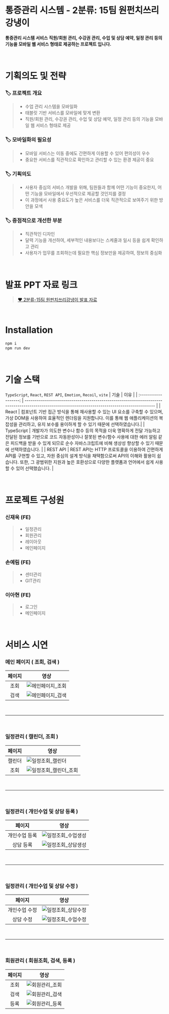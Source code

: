 # 통증관리 시스템 - 2분류: 15팀 원펀치쓰리강냉이
**통증관리 시스템 서비스 직원/회원 관리, 수강권 관리, 수업 및 상담 예약, 일정 관리 등의 기능을 모바일 웹 서비스 형태로 제공하는 프로젝트 입니다.**

<br/>

# 기획의도 및 전략
 ### 🏷️ 프로젝트 개요
> - 수업 관리 시스템을 모바일화
> - 태블릿 기반 서비스를 모바일에 맞게 변환
> - 직원/회원 관리, 수강권 관리, 수업 및 상담 예약, 일정 관리 등의 기능을 모바일 웹 서비스 형태로 제공

 ### 🏷️ 모바일화의 필요성
> - 모바일 서비스는 이동 중에도 간편하게 이용할 수 있어 편의성이 우수
> - 중요한 서비스를 직관적으로 확인하고 관리할 수 있는 환경 제공이 중요

 ### 🏷️ 기획의도
> - 사용자 중심의 서비스 개발을 위해, 팀원들과 함께 어떤 기능이 중요한지, 어떤 기능을 모바일에서 우선적으로 제공할 것인지를 결정
> - 이 과정에서 사용 중요도가 높은 서비스를 더욱 직관적으로 보여주기 위한 방안을 모색

 ### 🏷️ 중점적으로 개선한 부분
> - 직관적인 디자인
> - 달력 기능을 개선하여, 세부적인 내용보다는 스케줄과 일시 등을 쉽게 확인하고 관리
> - 사용자가 업무를 조회하는데 필요한 핵심 정보만을 제공하여, 정보의 중심화

<br/>

# 발표 PPT 자료 링크

> [❤️ 2분류-15팀 원펀치쓰리강냉이 발표 자료](https://www.miricanvas.com/v/12a9y4o)

<br/>

# Installation

```bash
npm i
npm run dev
```

<br/>

# 기술 스택

`TypeScript`, `React`, `REST API`, `Emotion`, `Recoil`, `vite`
|        기술        | 이유                                                                                                                                           |
| :------------------: | ---------------------------------------------------------------------------------------------------------------------------------------------- |
|      React      | 컴포넌트 기반 접근 방식을 통해 재사용할 수 있는 UI 요소를 구축할 수 있으며, 가상 DOM을 사용하여 효율적인 렌더링을 지원합니다. 이를 통해 웹 애플리케이션의 복잡성을 관리하고, 유지 보수를 용이하게 할 수 있기 때문에 선택하였습니다.|
|  TypeScript  | 개발자가 의도한 변수나 함수 등의 목적을 더욱 명확하게 전달 가능하고 전달된 정보를 기반으로 코드 자동완성이나 잘못된 변수/함수 사용에 대한 에러 알림 같은 피드백을 받을 수 있게 되므로 순수 자바스크립트에 비해 생상성 향상할 수 있기 때문에 선택하였습니다. | 
|  REST API  | REST API는 HTTP 프로토콜을 이용하여 간편하게 API를 구현할 수 있고, 자원 중심의 설계 방식을 채택함으로써 API의 이해와 활용이 쉽습니다. 또한, 그 광범위한 지원과 높은 호환성으로 다양한 플랫폼과 언어에서 쉽게 사용할 수 있어 선택했습니다. | 

<br/>

# 프로젝트 구성원
### 신재욱 (FE)
>- 일정관리
>- 회원관리
>- 레이아웃
>- 메인페이지

### 손예림 (FE)
>- 센터관리
>- GIT관리

### 이아현 (FE)
>- 로그인
>- 메인페이지

<br/>

# 서비스 시연

### 메인 페이지 ( 조회, 검색 )

|         페이지           | 영상                                                                                                                                         |
| :------------------:  | ------------------------------------------------------------------------------------------------------------------------------------------- |
|  조회  | ![메인페이지_조회](https://github.com/pie-sfac/2-15-onePunch/assets/114569429/6f333ec7-afb3-40dc-901a-7f214dadec55) |
| 검색 | ![메인페이지_검색](https://github.com/pie-sfac/2-15-onePunch/assets/114569429/188f798e-80e2-4403-a485-abbda6632acd) | 

<br/>

***

<br/>

### 일정관리 ( 캘린더, 조회 )

|         페이지           | 영상                                                                                                                                         |
| :------------------:  | ------------------------------------------------------------------------------------------------------------------------------------------- |
|  캘린더  | ![일정조회_캘린더](https://github.com/pie-sfac/2-15-onePunch/assets/114569429/e14172cc-1d78-4607-a79b-86ee465801ea) |
| 조회 | ![일정조회_캘린더_조회](https://github.com/pie-sfac/2-15-onePunch/assets/114569429/d4f36cdb-ce88-4bb1-a484-b11ca46e6fb8) | 

<br/>

***

<br/>

### 일정관리 ( 개인수업 및 상담 등록 )

|         페이지           | 영상                                                                                                                                         |
| :------------------:  | ------------------------------------------------------------------------------------------------------------------------------------------- |
|  개인수업 등록  | ![일정조회_수업생성](https://github.com/pie-sfac/2-15-onePunch/assets/114569429/283d533a-376a-4299-bc8d-ffa658f45885) |
| 상담 등록 | ![일정조회_상담생성](https://github.com/pie-sfac/2-15-onePunch/assets/114569429/284aceb6-0690-4a62-a3c3-1c00f19fdaaf) | 

<br/>

***

<br/>

### 일정관리 ( 개인수업 및 상담 수정 )

|         페이지           | 영상                                                                                                                                         |
| :------------------:  | ------------------------------------------------------------------------------------------------------------------------------------------- |
|  개인수업 수정  | ![일정조회_상담수정](https://github.com/pie-sfac/2-15-onePunch/assets/114569429/46a598a9-bd70-467c-9a4e-5909768096de) |
| 상담 수정 | ![일정조회_수업수정](https://github.com/pie-sfac/2-15-onePunch/assets/114569429/bdbd291d-4bb0-4e28-af42-633950262a6c) | 

<br/>

***

<br/>

### 회원관리 ( 회원조회, 검색, 등록 )

|         페이지           | 영상                                                                                                                                         |
| :------------------:  | ------------------------------------------------------------------------------------------------------------------------------------------- |
|  조회  | ![회원관리_조회](https://github.com/pie-sfac/2-15-onePunch/assets/114569429/c488b694-c02b-4a8e-b84d-642e3f18f4d5) |
| 검색 | ![회원관리_검색](https://github.com/pie-sfac/2-15-onePunch/assets/114569429/92e981dc-cb21-458a-a0ae-f315466115dd) | 
| 등록 | ![회원관리_등록](https://github.com/pie-sfac/2-15-onePunch/assets/114569429/93b0068a-d6a6-4998-9cdd-a8b0f22dcc4d) | 
